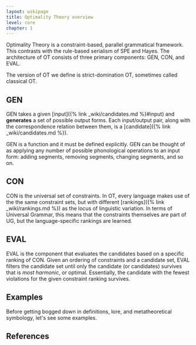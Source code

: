 ```yaml
---
layout: wikipage
title: Optimality Theory overview
level: core
chapter: 1
---
```


Optimality Theory is a constraint-based, parallel grammatical framework. This contrasts with the rule-based serialism of SPE and Hayes. The architecture of OT consists of three primary components: GEN, CON, and EVAL.

The version of OT we define is strict-domination OT, sometimes called classical OT. 

## GEN

GEN takes a given [input]({% link _wiki/candidates.md %}#input) and **generates** a set of possible output forms. Each input/output pair, along with the correspondence relation between them, is a [candidate]({% link _wiki/candidates.md %}).

GEN is a function and it must be defined explicitly. GEN can be thought of as applying any number of possible phonological operations to an input form: adding segments, removing segments, changing segments, and so on. 

## CON

CON is the universal set of constraints. In OT, every language makes use of the the same constraint sets, but with different [rankings]({% link _wiki/rankings.md %}) as the locus of linguistic variation. In terms of Universal Grammar, this means that the constraints themselves are part of UG, but the language-specific rankings are learned. 

## EVAL

EVAL is the component that evaluates the candidates based on a specific ranking of CON. Given an ordering of constraints and a candidate set, EVAL filters the candidate set until only the candidate (or candidates) survives that is *most harmonic*, or optimal. Essentially, the candidate with the fewest violations for the given constraint ranking survives. 

## Examples

Before getting bogged down in definitions, lore, and metatheoretical symbology, let's see some examples. 


## References